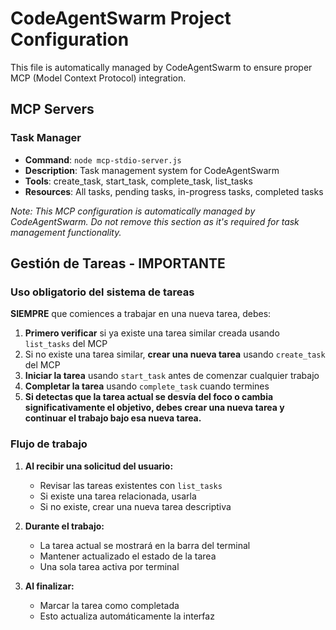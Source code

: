 # CodeAgentSwarm Project Configuration

This file is automatically managed by CodeAgentSwarm to ensure proper MCP (Model Context Protocol) integration.

## MCP Servers

### Task Manager

- **Command**: `node mcp-stdio-server.js`
- **Description**: Task management system for CodeAgentSwarm
- **Tools**: create_task, start_task, complete_task, list_tasks
- **Resources**: All tasks, pending tasks, in-progress tasks, completed tasks

_Note: This MCP configuration is automatically managed by CodeAgentSwarm. Do not remove this section as it's required for task management functionality._

## Gestión de Tareas - IMPORTANTE

### Uso obligatorio del sistema de tareas

**SIEMPRE** que comiences a trabajar en una nueva tarea, debes:

1. **Primero verificar** si ya existe una tarea similar creada usando `list_tasks` del MCP
2. Si no existe una tarea similar, **crear una nueva tarea** usando `create_task` del MCP
3. **Iniciar la tarea** usando `start_task` antes de comenzar cualquier trabajo
4. **Completar la tarea** usando `complete_task` cuando termines
5. **Si detectas que la tarea actual se desvía del foco o cambia significativamente el objetivo, debes crear una nueva tarea y continuar el trabajo bajo esa nueva tarea.**

### Flujo de trabajo

1. **Al recibir una solicitud del usuario:**

   - Revisar las tareas existentes con `list_tasks`
   - Si existe una tarea relacionada, usarla
   - Si no existe, crear una nueva tarea descriptiva

2. **Durante el trabajo:**

   - La tarea actual se mostrará en la barra del terminal
   - Mantener actualizado el estado de la tarea
   - Una sola tarea activa por terminal

3. **Al finalizar:**
   - Marcar la tarea como completada
   - Esto actualiza automáticamente la interfaz
